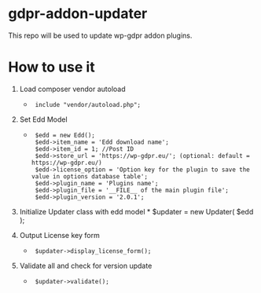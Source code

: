 # gdpr-addon-updater
This repo will be used to update wp-gdpr addon plugins.

# How to use it

1. Load composer vendor autoload
    *      include "vendor/autoload.php";
    
2. Set Edd Model
    *      $edd = new Edd();
           $edd->item_name = 'Edd download name';
           $edd->item_id = 1; //Post ID
           $edd->store_url = 'https://wp-gdpr.eu/'; (optional: default = https://wp-gdpr.eu/)
           $edd->license_option = 'Option key for the plugin to save the value in options database table';
           $edd->plugin_name = 'Plugins name';
           $edd->plugin_file = '__FILE__ of the main plugin file';
           $edd->plugin_version = '2.0.1';
           
3. Initialize Updater class with edd model
        *      $updater = new Updater( $edd );
                   
4. Output License key form
    *      $updater->display_license_form();
    
5. Validate all and check for version update
    *      $updater->validate();

